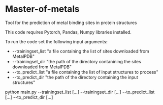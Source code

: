 # Master-of-metals
Tool for the prediction of metal binding sites in protein structures

This code requires Pytorch, Pandas, Numpy libraries installed.

To run the code set the following input arguments:
* --trainingset_list  "a file containing the list of sites downloaded from MetalPDB"
* --trainingset_dir   "the path of the directory contanining the sites downloaded from MetalPDB"
* --to_predict_list   "a file containing the list of input structures to process"
* --to_predict_dir    "the path of the directory containing the input structures"



python main.py --trainingset_list [...]  --trainingset_dir [...]  --to_predict_list [...] --to_predict_dir [...]
